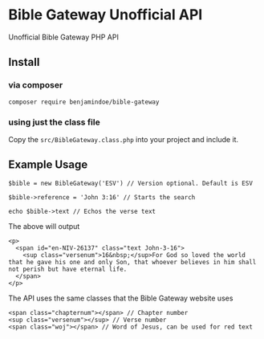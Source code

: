 # Bible Gateway Unofficial API

Unofficial Bible Gateway PHP API

## Install
### via composer
```composer require benjamindoe/bible-gateway```
### using just the class file
Copy the `src/BibleGateway.class.php` into your project and include it.

## Example Usage
```
$bible = new BibleGateway('ESV') // Version optional. Default is ESV

$bible->reference = 'John 3:16' // Starts the search

echo $bible->text // Echos the verse text
```
The above will output 
```
<p>
  <span id="en-NIV-26137" class="text John-3-16">
    <sup class="versenum">16&nbsp;</sup>For God so loved the world that he gave his one and only Son, that whoever believes in him shall not perish but have eternal life.
  </span>
</p>
```

The API uses the same classes that the Bible Gateway website uses
```
<span class="chapternum"></span> // Chapter number
<sup class="versenum"></sup> // Verse number
<span class="woj"></span> // Word of Jesus, can be used for red text
```
